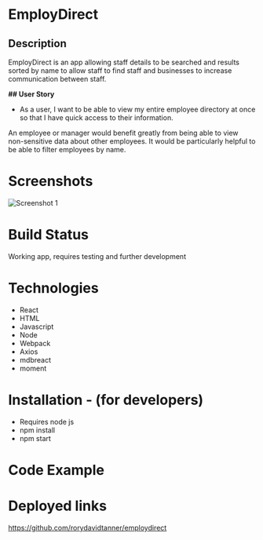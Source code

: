 # EmployDirect

## Description

EmployDirect is an app allowing staff details to be searched and results sorted by name to allow staff to find staff and businesses to increase communication between staff.

**## User Story**

* As a user, I want to be able to view my entire employee directory at once so that I have quick access to their information.

An employee or manager would benefit greatly from being able to view non-sensitive data about other employees. It would be particularly helpful to be able to filter employees by name.

# Screenshots

![Screenshot 1]()

# Build Status

Working app, requires testing and further development 

# Technologies 

 - React
 - HTML
 - Javascript 
 - Node
 - Webpack
 - Axios 
 - mdbreact 
 - moment

 # Installation - (for developers)

 - Requires node js
 - npm install
 - npm start

 # Code Example 



 # Deployed links 

https://github.com/rorydavidtanner/employdirect